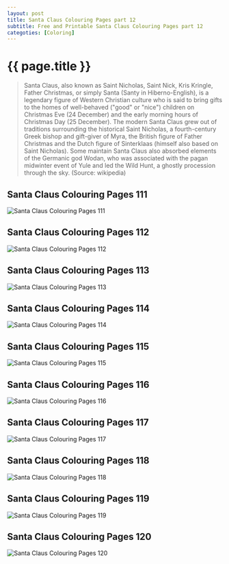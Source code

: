 ```yaml
---
layout: post
title: Santa Claus Colouring Pages part 12
subtitle: Free and Printable Santa Claus Colouring Pages part 12
categoties: [Coloring]
---
```

{{ page.title }}
================
> Santa Claus, also known as Saint Nicholas, Saint Nick, Kris Kringle, Father Christmas, or simply Santa (Santy in Hiberno-English), is a legendary figure of Western Christian culture who is said to bring gifts to the homes of well-behaved ("good" or "nice") children on Christmas Eve (24 December) and the early morning hours of Christmas Day (25 December). The modern Santa Claus grew out of traditions surrounding the historical Saint Nicholas, a fourth-century Greek bishop and gift-giver of Myra, the British figure of Father Christmas and the Dutch figure of Sinterklaas (himself also based on Saint Nicholas). Some maintain Santa Claus also absorbed elements of the Germanic god Wodan, who was associated with the pagan midwinter event of Yule and led the Wild Hunt, a ghostly procession through the sky. (Source: wikipedia)

## Santa Claus Colouring Pages 111
![Santa Claus Colouring Pages 111](https://hoanghabelle.github.io/images/Santa-Claus-Colouring-Pages%20(111).jpg "Santa Claus Colouring Pages 111")

## Santa Claus Colouring Pages 112
![Santa Claus Colouring Pages 112](https://hoanghabelle.github.io/images/Santa-Claus-Colouring-Pages%20(112).jpg "Santa Claus Colouring Pages 112")

## Santa Claus Colouring Pages 113
![Santa Claus Colouring Pages 113](https://hoanghabelle.github.io/images/Santa-Claus-Colouring-Pages%20(113).jpg "Santa Claus Colouring Pages 113")

## Santa Claus Colouring Pages 114
![Santa Claus Colouring Pages 114](https://hoanghabelle.github.io/images/Santa-Claus-Colouring-Pages%20(114).jpg "Santa Claus Colouring Pages 114")

<script async src="//pagead2.googlesyndication.com/pagead/js/adsbygoogle.js"></script><ins class="adsbygoogle" style="display:block" data-ad-format="fluid" data-ad-layout-key="-8i+1w-dq+e9+ft" data-ad-client="ca-pub-6753140515841889" data-ad-slot="6190446671"></ins> <script> (adsbygoogle = window.adsbygoogle || []).push({}); </script>

## Santa Claus Colouring Pages 115
![Santa Claus Colouring Pages 115](https://hoanghabelle.github.io/images/Santa-Claus-Colouring-Pages%20(115).jpg "Santa Claus Colouring Pages 115")

## Santa Claus Colouring Pages 116
![Santa Claus Colouring Pages 116](https://hoanghabelle.github.io/images/Santa-Claus-Colouring-Pages%20(116).jpg "Santa Claus Colouring Pages 116")

## Santa Claus Colouring Pages 117
![Santa Claus Colouring Pages 117](https://hoanghabelle.github.io/images/Santa-Claus-Colouring-Pages%20(117).jpg "Santa Claus Colouring Pages 117")

## Santa Claus Colouring Pages 118
![Santa Claus Colouring Pages 118](https://hoanghabelle.github.io/images/Santa-Claus-Colouring-Pages%20(118).jpg "Santa Claus Colouring Pages 118")

<script async src="//pagead2.googlesyndication.com/pagead/js/adsbygoogle.js"></script><ins class="adsbygoogle" style="display:block" data-ad-format="fluid" data-ad-layout-key="-8i+1w-dq+e9+ft" data-ad-client="ca-pub-6753140515841889" data-ad-slot="6190446671"></ins> <script> (adsbygoogle = window.adsbygoogle || []).push({}); </script>

## Santa Claus Colouring Pages 119
![Santa Claus Colouring Pages 119](https://hoanghabelle.github.io/images/Santa-Claus-Colouring-Pages%20(119).jpg "Santa Claus Colouring Pages 119")

## Santa Claus Colouring Pages 120
![Santa Claus Colouring Pages 120](https://hoanghabelle.github.io/images/Santa-Claus-Colouring-Pages%20(120).jpg "Santa Claus Colouring Pages 120")

